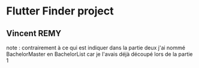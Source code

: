# Flutter Finder project

## Vincent REMY

note : contrairement à ce qui est indiquer dans la partie deux j'ai nommé BachelorMaster en BachelorList car je l'avais déjà découpé lors de la partie 1